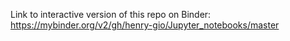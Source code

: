 Link to interactive version of this repo on Binder:
https://mybinder.org/v2/gh/henry-gio/Jupyter_notebooks/master
